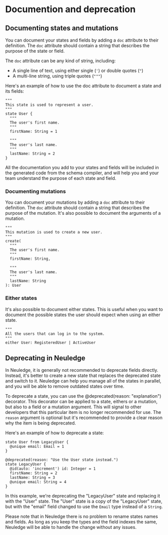# Documention and deprecation

## Documenting states and mutations

You can document your states and fields by adding a `doc` attribute to their definition. The `doc` attribute should contain a string that describes the purpose of the state or field.

The `doc` attribute can be any kind of string, including:

- A single line of text, using either single (`'`) or double quotes (`"`)
- A multi-line string, using triple quotes (`"""`)

Here's an example of how to use the doc attribute to document a state and its fields:

```states
"""
This state is used to represent a user.
"""
state User {
  """
  The user's first name.
  """
  firstName: String = 1

  """
  The user's last name.
  """
  lastName: String = 2
}
```

All the documentation you add to your states and fields will be included in the generated code from the schema compiler, and will help you and your team understand the purpose of each state and field.

### Documenting mutations

You can document your mutations by adding a `doc` attribute to their definition. The `doc` attribute should contain a string that describes the purpose of the mutation. It's also possible to document the arguments of a mutation.

```states
"""
This mutation is used to create a new user.
"""
create(
  """
  The user's first name.
  """
  firstName: String,

  """
  The user's last name.
  """
  lastName: String
): User
```

### Either states

It's also possible to document either states. This is useful when you want to document the possible states the user should expect when using an either state.

```states
"""
All the users that can log in to the system.
"""
either User: RegisteredUser | ActiveUser
```

## Deprecating in Neuledge

In Neuledge, it is generally not recommended to deprecate fields directly. Instead, it's better to create a new state that replaces the deprecated state and switch to it. Neuledge can help you manage all of the states in parallel, and you will be able to remove outdated states over time.

To deprecate a state, you can use the @deprecated(reason: "explanation") decorator. This decorator can be applied to a state, eithers or a mutation, but also to a field or a mutation argument. This will signal to other developers that this particular item is no longer recommended for use. The `reason` argument is optional but it's recommended to provide a clear reason why the item is being deprecated.

Here's an example of how to deprecate a state:

```states
state User from LegacyUser {
  @unique email: Email = 1
}

@deprecated(reason: "Use the User state instead.")
state LegacyUser {
  @id(auto: 'increment') id: Integer = 1
  firstName: String = 2
  lastName: String = 3
  @unique email: String = 4
}

```

In this example, we're deprecating the "LegacyUser" state and replacing it with the "User" state. The "User" state is a copy of the "LegacyUser" state, but with the "email" field changed to use the `Email` type instead of a `String`.

Please note that in Neuledge there is no problem to rename states names and fields. As long as you keep the types and the field indexes the same, Neuledge will be able to handle the change without any issues.
